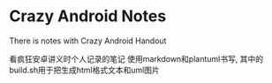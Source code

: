 # Crazy Android Notes
There is notes with Crazy Android Handout

看疯狂安卓讲义时个人记录的笔记
使用markdown和plantuml书写, 其中的build.sh用于把生成html格式文本和uml图片
